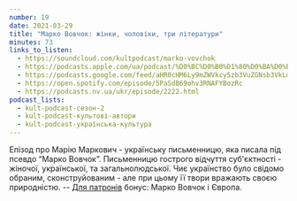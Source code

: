 ```yaml
---
number: 19
date: 2021-03-29
title: "Марко Вовчок: жінки, чоловіки, три літератури"
minutes: 73
links_to_listen:
  - https://soundcloud.com/kultpodcast/marko-vovchok
  - https://podcasts.apple.com/ua/podcast/%D0%BC%D0%B0%D1%80%D0%BA%D0%BE-%D0%B2%D0%BE%D0%B2%D1%87%D0%BE%D0%BA-%D0%B6%D1%96%D0%BD%D0%BA%D0%B8-%D1%87%D0%BE%D0%BB%D0%BE%D0%B2%D1%96%D0%BA%D0%B8-%D1%82%D1%80%D0%B8-%D0%BB%D1%96%D1%82%D0%B5%D1%80%D0%B0%D1%82%D1%83%D1%80%D0%B8/id1581339249?i=1000532083176
  - https://podcasts.google.com/feed/aHR0cHM6Ly9mZWVkcy5zb3VuZGNsb3VkLmNvbS91c2Vycy9zb3VuZGNsb3VkOnVzZXJzOjg5MjM3MjAyNy9zb3VuZHMucnNz/episode/dGFnOnNvdW5kY2xvdWQsMjAxMDp0cmFja3MvMTAxODMzNDIwMA
  - https://open.spotify.com/episode/5PaSdB69ohv3RNAFYBozRc
  - https://podcasts.nv.ua/ukr/episode/2222.html
podcast_lists:
  - kult-podcast-сезон-2
  - kult-podcast-культові-автори
  - kult-podcast-українська-культура
---
```


Епізод про Марію Маркович - українську письменницю, яка писала під псевдо
“Марко Вовчок”. Письменницю гострого відчуття суб'єктності - жіночої,
української, та загальнолюдської. Чиє українство було свідомо обраним,
сконструйованим - але при цьому її твори вражають своєю природністю.
-- [Для патронів][1] бонус: Марко Вовчок і Європа.

[1]: https://patreon.com/kultpodcast

